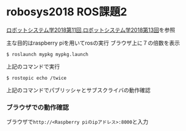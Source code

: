 # robosys2018 ROS課題2

[ロボットシステム学2018第11回](https://github.com/ryuichiueda/robosys2018/blob/master/11.md),[ロボットシステム学2018第13回](https://github.com/ryuichiueda/robosys2018/blob/master/13.md)を参照

主な目的はraspberry piを用いてrosの実行
ブラウザ上に７の倍数を表示

```
$ roslaunch mypkg mypkg.launch
```
上記のコマンドで実行
```
$ rostopic echo /twice
```
上記のコマンドでパブリッシャとサブスクライバの動作確認

### ブラウザでの動作確認
ブラウザで`http://<Raspberry piのipアドレス>:8000`と入力
